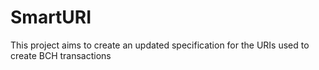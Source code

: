 # SmartURI
This project aims to create an updated specification for the URIs used to create BCH transactions
